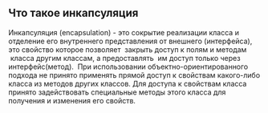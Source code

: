 ## Что такое инкапсуляция

Инкапсуляция (encapsulation) - это сокрытие реализации класса и отделение его внутреннего представления от внешнего (интерфейса),&nbsp;
это свойство которое позволяет &nbsp;закрыть доступ к полям и методам &nbsp;класса другим классам, а предоставлять &nbsp;им доступ только через интерфейс(метод).
&nbsp;При использовании объектно-ориентированного подхода не принято применять прямой доступ к свойствам какого-либо класса из методов других классов. Для доступа к свойствам класса принято задействовать специальные методы этого класса для получения и изменения его свойств.&nbsp;